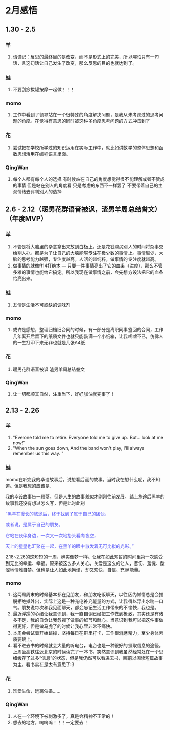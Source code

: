 # 2月感悟
## 1.30 - 2.5
### 羊
1. 请谨记：反思的最终目的是改变，而不是形式上的完美，所以哪怕只有一句话，且这句话让自己发生了改变，那么反思的目的也就达到了。

### 蛙
1. 不要刮痧拔罐按摩一起做！！！

### momo
1. 工作中看到了领导站在一个很特殊的角度解决问题，是我从未考虑过的思考问题的角度。在觉得有意思的同时被这种多角度思考问题的方式冲击到了

### 花
1. 尝试把在学校所学过的知识运用在实际工作中，就比如讲数学的整体思想和函数思想活用在编程语言里面。

### QingWan
1. 每个人都有每个人的选择  有时候站在自己的角度想觉得很不能理解或者不赞成的事情 但是站在别人的角度看 只是考虑的东西不一样罢了 不要带着自己的主观情绪去评判别人的选择

## 2.6 - 2.12（暖男花群语音被讽，渣男羊周总结誊文）（年度MVP）
### 羊
1. 不管是将大脑里的杂念拿出来放到白板上，还是花钱购买别人的时间将杂事交给别人办。都是为了让自己的大脑能够专注在极少数的事情上。事情越少，大脑的思考能力越强，专注度越高。人活的越纯粹，做事情的专注度就越高。
2. 做事情的就像ff14打绝本 — 只要一件事情亮出了它的血条（进度），那么不管多难的事情也能给它搞定。所以我现在做事情之前，会先想方设法把它的血条给亮出来。

### 蛙
1. 友情是生活不可或缺的调味剂

### momo
1. 或许是感想，整理归档旧合同的时候，有一部分是离职同事签回的合同，工作几年离开后留下的纸质文件也就只能装满一个小纸箱，让我唏嘘不已，仿佛人的一生打印下来无非也就是几张A4纸

### 花
1. 暖男花群语音被讽 渣男羊周总结誊文

### QingWan
1. 让一切都顺其自然，注重当下，好好加油就完事了！

## 2.13 - 2.26
### 羊
1. "Everone told me to retire. Everyone told me to give up. But... look at me now!"
2. "When the sun goes down, And the band won't play, I'll always remember us this way. "

### 蛙
momo在听完我的毕设故事后，说想看后面的故事。当时我在想什么呢，我不知道。但是我想的应该是.

我的毕设故事告一段落，但是人生的故事貌似才刚刚往前发展。踏上旅途后黑羊的故事我还没有想过怎么写，但是此时此刻

<font color=#5354F9>“黑羊在漫长的旅途后，终于找到了属于自己的团伙，</font>

<font color=#5354F9>或者说，是属于自己的朋友。</font>

<font color=#5354F9>它站在伙伴身边，一次又一次地抬头看向夜空，</font>

<font color=#5354F9>天上的星星也汇聚在一起，在黑羊的眼中散发着无可比拟的光彩。”</font>

2.18~2.26的这短短的一周，确实像梦一样。让我在如此短暂的时间里第一次感受到无比的幸运、幸福。原来被这么多人关心，关爱是这么的让人，悲伤、羞愧、酸涩地情难自禁。但也是让人如此地拘谨，却又欢快、自信、充满能量。

### momo
1. 这两周周末的时候基本都在见朋友，和朋友吃饭聊天，以往因为懒惰总是会推脱拒绝掉外出，实际上这是一种充电补充能量的方式，让我得以浮出水喘一口气。朋友说每次和我见面聊天，都会忘记生活工作带来的不愉快，我也是。
2. 最近浮躁的心绪让我意识到，我一直自诩已经把工作做到极致，其实还是有诸多不足，我的自负让我忽视了做事的细节和耐心。当意识到我可以把这件事做得更好，但是做马虎了的时候让我心里非常不痛快。
3. 本周会尝试着开始跳操，坚持每日在群里打卡，工作很消磨精力，至少身体素质要跟上。
4. 看不进去书的时候就会大量的听电台，电台也是一种很好的摄取信息的途径。上周坐高铁往返北京的时候读完了一本书，突然意识到我虽然经常处在一个思绪缓存了过多“信息”的状态，但是我仍然可以看进去书，目前以阅读短篇故事为主。看书实在是太有意思了:3

### 花
1. 珍爱生命，远离催婚......

### QingWan
1. 人在一个环境下被刺激多了，真是会精神不正常的！
2. 想去的地方，呜呜呜！！！一定要去！
